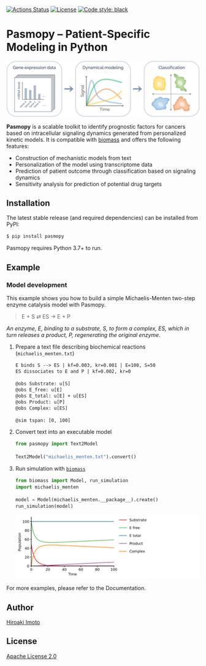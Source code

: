 [![Actions Status](https://github.com/pasmopy/pasmopy/workflows/Tests/badge.svg)](https://github.com/pasmopy/pasmopy/actions)
[![License](https://img.shields.io/badge/License-Apache%202.0-green.svg?logo=apache)](https://opensource.org/licenses/Apache-2.0)
[![Code style: black](https://img.shields.io/badge/code%20style-black-000000.svg)](https://github.com/psf/black)

# Pasmopy – Patient-Specific Modeling in Python

![overview](docs/_static/img/overview.png)

<!--
![overview](https://raw.githubusercontent.com/pasmopy/pasmopy/master/docs/_static/img/overview.png)
-->

**Pasmopy** is a scalable toolkit to identify prognostic factors for cancers based on intracellular signaling dynamics generated from personalized kinetic models. It is compatible with [biomass](https://github.com/biomass-dev/biomass) and offers the following features:

- Construction of mechanistic models from text
- Personalization of the model using transcriptome data
- Prediction of patient outcome through classification based on signaling dynamics
- Sensitivity analysis for prediction of potential drug targets

## Installation

The latest stable release (and required dependencies) can be installed from PyPI:

```bash
$ pip install pasmopy
```

Pasmopy requires Python 3.7+ to run.

## Example

### Model development

This example shows you how to build a simple Michaelis-Menten two-step enzyme catalysis model with Pasmopy.

> E + S ⇄ ES → E + P

*An enzyme, E, binding to a substrate, S, to form a complex, ES, which in turn releases a product, P, regenerating the original enzyme.*

1. Prepare a text file describing biochemical reactions (`michaelis_menten.txt`)

   ```
   E binds S --> ES | kf=0.003, kr=0.001 | E=100, S=50
   ES dissociates to E and P | kf=0.002, kr=0

   @obs Substrate: u[S]
   @obs E_free: u[E]
   @obs E_total: u[E] + u[ES]
   @obs Product: u[P]
   @obs Complex: u[ES]

   @sim tspan: [0, 100]
   ```

1. Convert text into an executable model

   ```python
   from pasmopy import Text2Model

   Text2Model("michaelis_menten.txt").convert()
   ```

1. Run simulation with [`biomass`](https://github.com/biomass-dev/biomass)

   ```python
   from biomass import Model, run_simulation
   import michaelis_menten

   model = Model(michaelis_menten.__package__).create()
   run_simulation(model)
   ```

   ![](docs/_static/img/michaelis_menten_sim.png)
    <!--
    ![michaelis_menten](https://raw.githubusercontent.com/pasmopy/pasmopy/master/docs/_static/img/michaelis_menten_sim.png)
    -->

For more examples, please refer to the Documentation.

## Author

[Hiroaki Imoto](https://github.com/himoto)

## License

[Apache License 2.0](https://github.com/pasmopy/pasmopy/blob/master/LICENSE)
